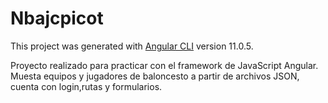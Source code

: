 # Nbajcpicot

This project was generated with [Angular CLI](https://github.com/angular/angular-cli) version 11.0.5.

Proyecto realizado para practicar con el framework de JavaScript Angular.
Muesta equipos y jugadores de baloncesto a partir de archivos JSON, cuenta con login,rutas y formularios. 
